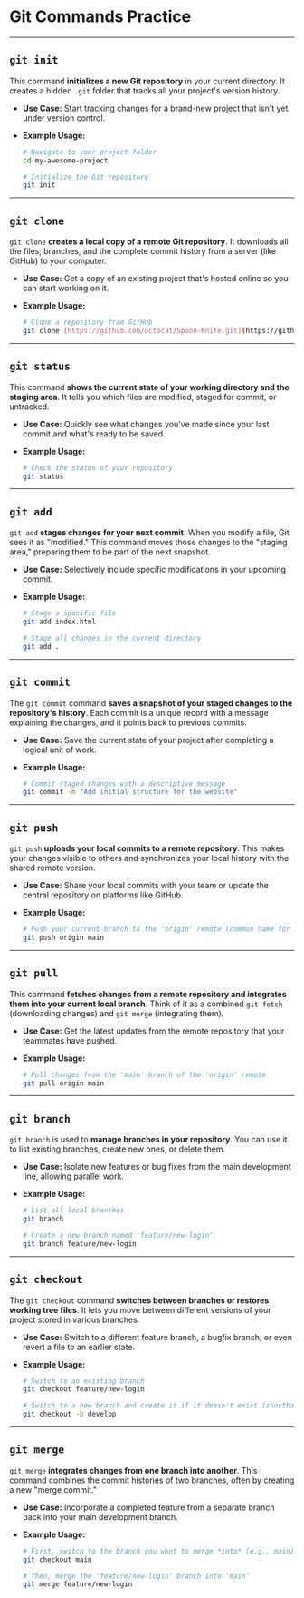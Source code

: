 # Git Commands Practice

---

## `git init`

This command **initializes a new Git repository** in your current directory. It creates a hidden `.git` folder that tracks all your project's version history.

* **Use Case:** Start tracking changes for a brand-new project that isn't yet under version control.
* **Example Usage:**

    ```bash
    # Navigate to your project folder
    cd my-awesome-project

    # Initialize the Git repository
    git init
    ```

---

## `git clone`

`git clone` **creates a local copy of a remote Git repository**. It downloads all the files, branches, and the complete commit history from a server (like GitHub) to your computer.

* **Use Case:** Get a copy of an existing project that's hosted online so you can start working on it.
* **Example Usage:**

    ```bash
    # Clone a repository from GitHub
    git clone [https://github.com/octocat/Spoon-Knife.git](https://github.com/octocat/Spoon-Knife.git)
    ```

---

## `git status`

This command **shows the current state of your working directory and the staging area**. It tells you which files are modified, staged for commit, or untracked.

* **Use Case:** Quickly see what changes you've made since your last commit and what's ready to be saved.
* **Example Usage:**

    ```bash
    # Check the status of your repository
    git status
    ```

---

## `git add`

`git add` **stages changes for your next commit**. When you modify a file, Git sees it as "modified." This command moves those changes to the "staging area," preparing them to be part of the next snapshot.

* **Use Case:** Selectively include specific modifications in your upcoming commit.
* **Example Usage:**

    ```bash
    # Stage a specific file
    git add index.html

    # Stage all changes in the current directory
    git add .
    ```

---

## `git commit`

The `git commit` command **saves a snapshot of your staged changes to the repository's history**. Each commit is a unique record with a message explaining the changes, and it points back to previous commits.

* **Use Case:** Save the current state of your project after completing a logical unit of work.
* **Example Usage:**

    ```bash
    # Commit staged changes with a descriptive message
    git commit -m "Add initial structure for the website"
    ```

---

## `git push`

`git push` **uploads your local commits to a remote repository**. This makes your changes visible to others and synchronizes your local history with the shared remote version.

* **Use Case:** Share your local commits with your team or update the central repository on platforms like GitHub.
* **Example Usage:**

    ```bash
    # Push your current branch to the 'origin' remote (common name for your main remote)
    git push origin main
    ```

---

## `git pull`

This command **fetches changes from a remote repository and integrates them into your current local branch**. Think of it as a combined `git fetch` (downloading changes) and `git merge` (integrating them).

* **Use Case:** Get the latest updates from the remote repository that your teammates have pushed.
* **Example Usage:**

    ```bash
    # Pull changes from the 'main' branch of the 'origin' remote
    git pull origin main
    ```

---

## `git branch`

`git branch` is used to **manage branches in your repository**. You can use it to list existing branches, create new ones, or delete them.

* **Use Case:** Isolate new features or bug fixes from the main development line, allowing parallel work.
* **Example Usage:**

    ```bash
    # List all local branches
    git branch

    # Create a new branch named 'feature/new-login'
    git branch feature/new-login
    ```

---

## `git checkout`

The `git checkout` command **switches between branches or restores working tree files**. It lets you move between different versions of your project stored in various branches.

* **Use Case:** Switch to a different feature branch, a bugfix branch, or even revert a file to an earlier state.
* **Example Usage:**

    ```bash
    # Switch to an existing branch
    git checkout feature/new-login

    # Switch to a new branch and create it if it doesn't exist (shorthand)
    git checkout -b develop
    ```

---

## `git merge`

`git merge` **integrates changes from one branch into another**. This command combines the commit histories of two branches, often by creating a new "merge commit."

* **Use Case:** Incorporate a completed feature from a separate branch back into your main development branch.
* **Example Usage:**

    ```bash
    # First, switch to the branch you want to merge *into* (e.g., main)
    git checkout main

    # Then, merge the 'feature/new-login' branch into 'main'
    git merge feature/new-login
    ```

